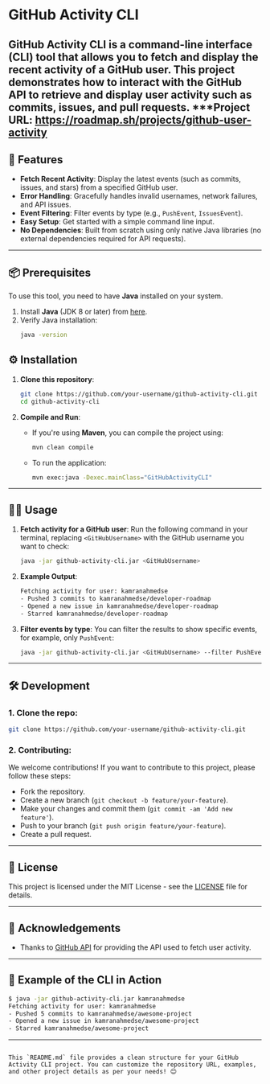 # GitHub Activity CLI

**GitHub Activity CLI** is a command-line interface (CLI) tool that allows you to fetch and display the recent activity of a GitHub user. This project demonstrates how to interact with the GitHub API to retrieve and display user activity such as commits, issues, and pull requests.
***Project URL: https://roadmap.sh/projects/github-user-activity
---

## 🚀 Features

- **Fetch Recent Activity**: Display the latest events (such as commits, issues, and stars) from a specified GitHub user.
- **Error Handling**: Gracefully handles invalid usernames, network failures, and API issues.
- **Event Filtering**: Filter events by type (e.g., `PushEvent`, `IssuesEvent`).
- **Easy Setup**: Get started with a simple command line input.
- **No Dependencies**: Built from scratch using only native Java libraries (no external dependencies required for API requests).

---

## 📦 Prerequisites

To use this tool, you need to have **Java** installed on your system.

1. Install **Java** (JDK 8 or later) from [here](https://www.oracle.com/java/technologies/javase-jdk11-downloads.html).
2. Verify Java installation:
   ```bash
   java -version
## ⚙️ Installation

1. **Clone this repository**:
   ```bash
   git clone https://github.com/your-username/github-activity-cli.git
   cd github-activity-cli
   ```

2. **Compile and Run**:
   - If you're using **Maven**, you can compile the project using:
     ```bash
     mvn clean compile
     ```

   - To run the application:
     ```bash
     mvn exec:java -Dexec.mainClass="GitHubActivityCLI"
     ```

---

## 🧑‍💻 Usage

1. **Fetch activity for a GitHub user**:
   Run the following command in your terminal, replacing `<GitHubUsername>` with the GitHub username you want to check:
   ```bash
   java -jar github-activity-cli.jar <GitHubUsername>
   ```

2. **Example Output**:
   ```bash
   Fetching activity for user: kamranahmedse
   - Pushed 3 commits to kamranahmedse/developer-roadmap
   - Opened a new issue in kamranahmedse/developer-roadmap
   - Starred kamranahmedse/developer-roadmap
   ```

3. **Filter events by type**:
   You can filter the results to show specific events, for example, only `PushEvent`:
   ```bash
   java -jar github-activity-cli.jar <GitHubUsername> --filter PushEvent
   ```

---

## 🛠️ Development

### 1. **Clone the repo**:
   ```bash
   git clone https://github.com/your-username/github-activity-cli.git
   ```

### 2. **Contributing**:
We welcome contributions! If you want to contribute to this project, please follow these steps:

- Fork the repository.
- Create a new branch (`git checkout -b feature/your-feature`).
- Make your changes and commit them (`git commit -am 'Add new feature'`).
- Push to your branch (`git push origin feature/your-feature`).
- Create a pull request.

---

## 📄 License

This project is licensed under the MIT License - see the [LICENSE](LICENSE) file for details.

---

## 📝 Acknowledgements

- Thanks to [GitHub API](https://docs.github.com/en/rest/reference/events) for providing the API used to fetch user activity.

---

## 🤖 Example of the CLI in Action

```bash
$ java -jar github-activity-cli.jar kamranahmedse
Fetching activity for user: kamranahmedse
- Pushed 5 commits to kamranahmedse/awesome-project
- Opened a new issue in kamranahmedse/awesome-project
- Starred kamranahmedse/awesome-project
```

---
```

This `README.md` file provides a clean structure for your GitHub Activity CLI project. You can customize the repository URL, examples, and other project details as per your needs! 😊